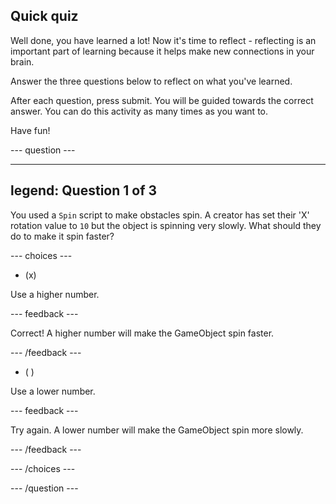 ## Quick quiz

Well done, you have learned a lot! Now it's time to reflect - reflecting is an important part of learning because it helps make new connections in your brain.

Answer the three questions below to reflect on what you've learned.

After each question, press submit. You will be guided towards the correct answer. You can do this activity as many times as you want to.

Have fun!

--- question ---

---
legend: Question 1 of 3
---

You used a `Spin` script to make obstacles spin. A creator has set their 'X' rotation value to `10` but the object is spinning very slowly. What should they do to make it spin faster?

--- choices ---

- (x)

Use a higher number. 

  --- feedback ---

Correct! A higher number will make the GameObject spin faster. 

  --- /feedback ---

- ( )

Use a lower number.

  --- feedback ---

Try again. A lower number will make the GameObject spin more slowly.

  --- /feedback ---

--- /choices ---

--- /question ---
